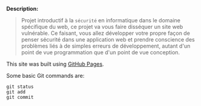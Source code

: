 **Description:**
> Projet introductif à la `sécurité` en informatique dans le domaine spécifique du web, ce projet va vous faire disséquer un site web vulnérable. Ce faisant, vous allez développer votre propre façon de penser sécurité dans une application web et prendre conscience des problèmes liés à de simples erreurs de développement, autant d'un point de vue programmation que d'un point de vue conception.

This site was built using [GitHub Pages](https://pages.github.com/).

Some basic Git commands are:
```
git status
git add
git commit
```

